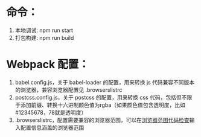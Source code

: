 # 命令：
1. 本地调试: npm run start
2. 打包构建: npm run build

# Webpack 配置：
1. babel.config.js，关于 babel-loader 的配置，用来转换 js 代码兼容不同版本的浏览器，兼容浏览器配置见 .browserslistrc
2. postcss.config.js，关于 postcss 的配置，用来转换 css 代码，包括但不限于添加前缀、转换十六进制颜色值为rgba（如果颜色值包含透明度，比如#12345678，78就是透明度）
3. .browserslistrc，配置需要兼容的浏览器范围，可以在[浏览器范围代码检查](https://browsersl.ist/#q=%3E+0.1%25%0Alast+2+version%0Anot+dead%0A)输入配置信息涵盖的浏览器范围